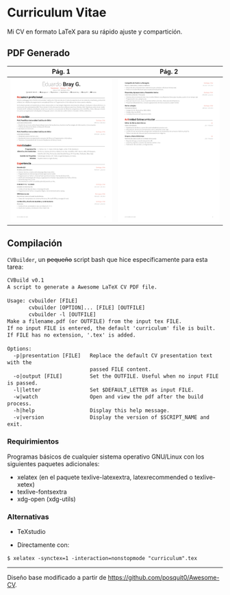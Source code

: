 Curriculum Vitae
================

Mi CV en formato LaTeX para su rápido ajuste y compartición.

## PDF Generado

| Pág. 1 | Pág. 2 |
|:---:|:---:|
| [![Descargar PDF](images/preview-1.png?raw=true)](curriculum.pdf?raw=true "Descargar el PDF")  | [![Descargar PDF](images/preview-2.png?raw=true)](curriculum.pdf?raw=true "Descargar el PDF") |

## Compilación

`CVBuilder`, un ~~pequeño~~ script bash que hice específicamente para esta
tarea:

```command
CVBuild v0.1
A script to generate a Awesome LaTeX CV PDF file.

Usage: cvbuilder [FILE]
       cvbuilder [OPTION]... [FILE] [OUTFILE]
       cvbuilder -l [OUTFILE]
Make a filename.pdf (or OUTFILE) from the input tex FILE.
If no input FILE is entered, the default 'curriculum' file is built.
If FILE has no extension, '.tex' is added.

Options:
  -p|presentation [FILE]   Replace the default CV presentation text with the
                           passed FILE content.
  -o|output [FILE]         Set the OUTFILE. Useful when no input FILE is passed.
  -l|letter                Set $DEFAULT_LETTER as input FILE.
  -w|watch                 Open and view the pdf after the build process.
  -h|help                  Display this help message.
  -v|version               Display the version of $SCRIPT_NAME and exit.
```

### Requirimientos

Programas básicos de cualquier sistema operativo GNU/Linux con los siguientes
paquetes adicionales:

* xelatex (en el paquete texlive-latexextra, latexrecommended o texlive-xetex)
* texlive-fontsextra
* xdg-open (xdg-utils)

### Alternativas

* TeXstudio

* Directamente con:
```command
$ xelatex -synctex=1 -interaction=nonstopmode "curriculum".tex
```

---

Diseño base modificado a partir de https://github.com/posquit0/Awesome-CV.
